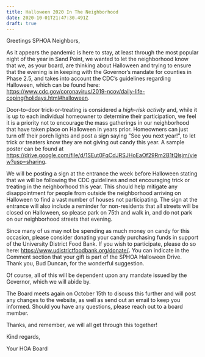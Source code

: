 ```yaml
---
title: Halloween 2020 In The Neighborhood
date: 2020-10-01T21:47:30.491Z
draft: true
---
```

Greetings SPHOA Neighbors,

As it appears the pandemic is here to stay, at least through the most popular night of the year in Sand Point, we wanted to let the neighborhood know that we, as your board, are thinking about Halloween and trying to ensure that the evening is in keeping with the Governor’s mandate for counties in Phase 2.5, and takes into account the CDC’s guidelines regarding Halloween, which can be found here: <https://www.cdc.gov/coronavirus/2019-ncov/daily-life-coping/holidays.html#halloween>.

Door-to-door trick-or-treating is considered a *high-risk activity* and, while it is up to each individual homeowner to determine their participation, we feel it is a priority not to encourage the mass gatherings in our neighborhood that have taken place on Halloween in years prior. Homeowners can just turn off their porch lights and post a sign saying "See you next year!", to let trick or treaters know they are not giving out candy this year. A sample poster can be found at <https://drive.google.com/file/d/1SEut0FqCdJRSJHoEaOf29Rm2B1tQlsjm/view?usp=sharing>.

We will be posting a sign at the entrance the week before Halloween stating that we will be following the CDC guidelines and not encouraging trick or treating in the neighborhood this year. This should help mitigate any disappointment for people from outside the neighborhood arriving on Halloween to find a vast number of houses not participating. The sign at the entrance will also include a reminder for non-residents that all streets will be closed on Halloween, so please park on 75th and walk in, and do not park on our neighborhood streets that evening.

Since many of us may not be spending as much money on candy for this occasion, please consider donating your candy purchasing funds in support of the University District Food Bank. If you wish to participate, please do so here: <https://www.udistrictfoodbank.org/donate/>**.** You can indicate in the Comment section that your gift is part of the SPHOA Halloween Drive. Thank you, Bud Duncan, for the wonderful suggestion.

Of course, all of this will be dependent upon any mandate issued by the Governor, which we will abide by.

The Board meets again on October 15th to discuss this further and will post any changes to the website, as well as send out an email to keep you informed. Should you have any questions, please reach out to a board member.

Thanks, and remember, we will all get through this together!

Kind regards,

Your HOA Board
